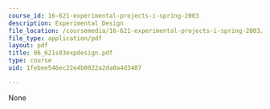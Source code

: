 ```yaml
---
course_id: 16-621-experimental-projects-i-spring-2003
description: Experimental Design
file_location: /coursemedia/16-621-experimental-projects-i-spring-2003/1febee546ec22e4b0022a2da0a4d3407_06_621s03expdesign.pdf
file_type: application/pdf
layout: pdf
title: 06_621s03expdesign.pdf
type: course
uid: 1febee546ec22e4b0022a2da0a4d3407

---
```

None